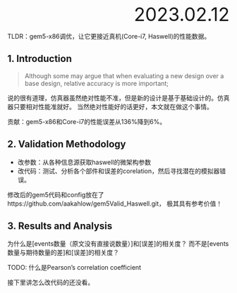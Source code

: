 <div style="text-align:right; font-size:3em;">2023.02.12</div>

TLDR：gem5-x86调优，让它更接近真机(Core-i7, Haswell)的性能数据。

## 1. Introduction

> Although some may argue
> that when evaluating a new design over a base design, relative
> accuracy is more important;

说的很有道理，仿真器虽然绝对性能不准，但是新的设计是基于基础设计的。仿真器只要相对性能准就好。
当然绝对性能好的话更好，本文就在做这个事情。

贡献：gem5-x86和Core-i7的性能误差从136%降到6%。

## 2. Validation Methodology

* 改参数：从各种信息源获取haswell的微架构参数
* 改代码：测试、分析各个部件和误差的corelation，然后寻找潜在的模拟器错误。

修改后的gem5代码和config放在了https://github.com/aakahlow/gem5Valid_Haswell.git，
极其具有参考价值！

## 3. Results and Analysis

为什么是[events数量（原文没有直接说数量）]和[误差]的相关度？
而不是[events数量与期待数量的差]和[误差]的相关度？

TODO: 什么是Pearson’s correlation coefficient

接下里讲怎么改代码的还没看。

